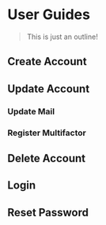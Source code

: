 # User Guides

> This is just an outline!

## Create Account

## Update Account

### Update Mail

### Register Multifactor

## Delete Account

## Login

## Reset Password
